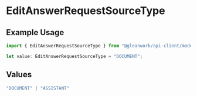 # EditAnswerRequestSourceType

## Example Usage

```typescript
import { EditAnswerRequestSourceType } from "@gleanwork/api-client/models/components";

let value: EditAnswerRequestSourceType = "DOCUMENT";
```

## Values

```typescript
"DOCUMENT" | "ASSISTANT"
```